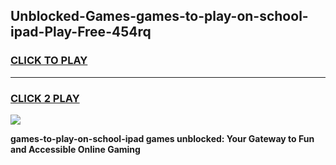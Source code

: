 
## Unblocked-Games-games-to-play-on-school-ipad-Play-Free-454rq
<h3>
<a href="https://premium76.site?title=games-to-play-on-school-ipad&ref=23A">CLICK TO PLAY</a></h3>
<hr>

<h3>
<a href="https://premium76.site?title=games-to-play-on-school-ipad&ref=23A">CLICK 2 PLAY</a>
  
</h3>

<a href="https://premium76.site?title=games-to-play-on-school-ipad&ref=23A"><img src="https://clearcache.store/games.png"></a>


**games-to-play-on-school-ipad games unblocked: Your Gateway to Fun and Accessible Online Gaming**
